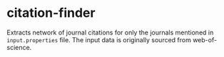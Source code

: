 citation-finder
===============
Extracts network of journal citations for only the journals mentioned in <code>input.properties</code> file. 
The input data is originally sourced from web-of-science.

